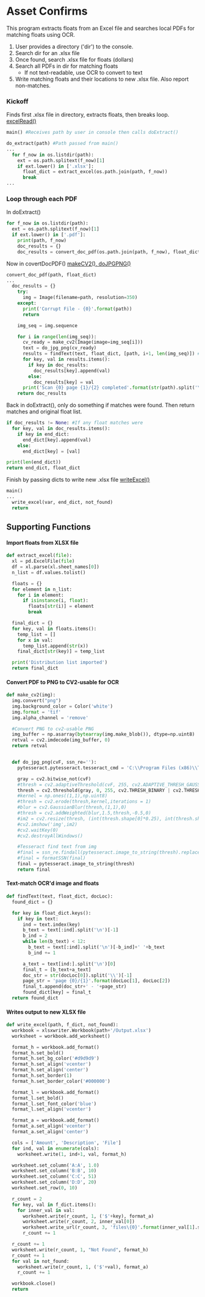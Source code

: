 # Asset Confirms
This program extracts floats from an Excel file and searches local PDFs for matching floats using OCR.
1. User provides a directory ('dir') to the console.
2. Search dir for an .xlsx file
3. Once found, search .xlsx file for floats (dollars)
4. Search all PDFs in dir for matching floats
   - If not text-readable, use OCR to convert to text
5. Write matching floats and their locations to new .xlsx file. Also report non-matches.

### Kickoff
Finds first .xlsx file in directory, extracts floats, then breaks loop.
[excelRead()](#import-floats-from-xlsx-file)
```python
main() #Receives path by user in console then calls doExtract()

do_extract(path) #Path passed from main()
...
  for f_now in os.listdir(path):
    ext = os.path.splitext(f_now)[1]
    if ext.lower() in ['.xlsx']:
      float_dict = extract_excel(os.path.join(path, f_now))
      break
...
```
### Loop through each PDF
In doExtract()
```python
for f_now in os.listdir(path):
  ext = os.path.splitext(f_now)[1]
  if ext.lower() in ['.pdf']:
    print(path, f_now)
    doc_results = {}
    doc_results = convert_doc_pdf(os.path.join(path, f_now), float_dict) #Returns float matches in a PDF
```
Now in covertDocPDF()
[makeCV2(), doJPGPNG()](#convert-pdf-to-png-to-cv2-usable-for-ocr)
```python
convert_doc_pdf(path, float_dict)
...
  doc_results = {}
    try:
      img = Image(filename=path, resolution=350)
    except:
      print('Corrupt File - {0}'.format(path))
      return

    img_seq = img.sequence

    for i in range(len(img_seq)):
      cv_ready = make_cv2(Image(image=img_seq[i]))
      text = do_jpg_png(cv_ready)
      results = findText(text, float_dict, [path, i+1, len(img_seq)]) #Find matches between float_dict and given text
      for key, val in results.items():
        if key in doc_results:
          doc_results[key].append(val)
        else:
          doc_results[key] = val
      print('Scan {0} page {1}/{2} completed'.format(str(path).split('\\')[-1], i+1, len(img_seq)))
    return doc_results
```
Back in doExtract(), only do something if matches were found. Then return matches and original float list.
```python
if doc_results != None: #If any float matches were
  for key, val in doc_results.items():
    if key in end_dict:
      end_dict[key].append(val)
    else:
      end_dict[key] = [val]

print(len(end_dict))
return end_dict, float_dict
```
Finish by passing dicts to write new .xlsx file
[writeExcel()](#writes-output-to-new-xlsx-file)
```python
main()
...
  write_excel(var, end_dict, not_found)
  return
```
## Supporting Functions
#### Import floats from XLSX file
```python
def extract_excel(file):
  xl = pd.ExcelFile(file)
  df = xl.parse(xl.sheet_names[0])
  n_list = df.values.tolist()

  floats = {}
  for element in n_list:
    for i in element:
      if isinstance(i, float):
        floats[str(i)] = element
        break

  final_dict = {}
  for key, val in floats.items():
    temp_list = []
    for x in val:
      temp_list.append(str(x))
    final_dict[str(key)] = temp_list

  print('Distribution list imported')
  return final_dict
```

#### Convert PDF to PNG to CV2-usable for OCR
```python
def make_cv2(img):
  img.convert("png")
  img.background_color = Color('white')
  img.format = 'tif'
  img.alpha_channel = 'remove'

  #Convert PNG to cv2-usable PNG
  img_buffer = np.asarray(bytearray(img.make_blob()), dtype=np.uint8)
  retval = cv2.imdecode(img_buffer, 0)
  return retval


  def do_jpg_png(cvF, ssn_re=''):
    pytesseract.pytesseract.tesseract_cmd = 'C:\\Program Files (x86)\\Tesseract-OCR\\tesseract'

    gray = cv2.bitwise_not(cvF)
    #thresh = cv2.adaptiveThreshold(cvF, 255, cv2.ADAPTIVE_THRESH_GAUSSIAN_C, cv2.THRESH_BINARY, 3, 1)
    thresh = cv2.threshold(gray, 0, 255, cv2.THRESH_BINARY | cv2.THRESH_OTSU)[1]
    #kernel = np.ones((1,1),np.uint8)
    #thresh = cv2.erode(thresh,kernel,iterations = 1)
    #blur = cv2.GaussianBlur(thresh,(1,1),0)
    #thresh = cv2.addWeighted(blur,1.5,thresh,-0.5,0)
    #im2 = cv2.resize(thresh, (int(thresh.shape[0]*0.25), int(thresh.shape[1]*0.25)))
    #cv2.imshow('img',im2)
    #cv2.waitKey(0)
    #cv2.destroyAllWindows()

    #Tesseract find text from img
    #final = ssn_re.findall(pytesseract.image_to_string(thresh).replace(' ', ''))
    #final = formatSSN(final)
    final = pytesseract.image_to_string(thresh)
    return final
```

#### Text-match OCR'd image and floats
```python
def findText(text, float_dict, docLoc):
  found_dict = {}

  for key in float_dict.keys():
    if key in text:
      ind = text.index(key)
      b_text = text[:ind].split('\n')[-1]
      b_ind = 2
      while len(b_text) < 12:
        b_text = text[:ind].split('\n')[-b_ind]+' '+b_text
        b_ind += 1

      a_text = text[ind:].split('\n')[0]
      final_t = [b_text+a_text]
      doc_str = str(docLoc[0]).split('\\')[-1]
      page_str = 'page {0}/{1}'.format(docLoc[1], docLoc[2])
      final_t.append(doc_str+' - '+page_str)
      found_dict[key] = final_t
  return found_dict
```
#### Writes output to new XLSX file
```python
def write_excel(path, f_dict, not_found):
  workbook = xlsxwriter.Workbook(path+'/Output.xlsx')
  worksheet = workbook.add_worksheet()

  format_h = workbook.add_format()
  format_h.set_bold()
  format_h.set_bg_color('#d9d9d9')
  format_h.set_align('vcenter')
  format_h.set_align('center')
  format_h.set_border(1)
  format_h.set_border_color('#000000')

  format_l = workbook.add_format()
  format_l.set_bold()
  format_l.set_font_color('blue')
  format_l.set_align('vcenter')

  format_a = workbook.add_format()
  format_a.set_align('vcenter')
  format_a.set_align('center')

  cols = ['Amount', 'Description', 'File']
  for ind, val in enumerate(cols):
    worksheet.write(1, ind+1, val, format_h)

  worksheet.set_column('A:A', 1.0)
  worksheet.set_column('B:B', 10)
  worksheet.set_column('C:C', 51)
  worksheet.set_column('D:D', 20)
  worksheet.set_row(0, 10)

  r_count = 2
  for key, val in f_dict.items():
    for inner_val in val:
      worksheet.write(r_count, 1, ('$'+key), format_a)
      worksheet.write(r_count, 2, inner_val[0])
      worksheet.write_url(r_count, 3, 'files\{0}'.format(inner_val[1].split(' ')[0]), string=inner_val[1], cell_format=format_l)
      r_count += 1

  r_count += 1
  worksheet.write(r_count, 1, "Not Found", format_h)
  r_count += 1
  for val in not_found:
    worksheet.write(r_count, 1, ('$'+val), format_a)
    r_count += 1

  workbook.close()
  return
```
